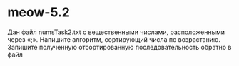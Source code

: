# meow-5.2
Дан файл numsTask2.txt с вещественными числами, расположенными через «;». Напишите алгоритм, сортирующий числа по возрастанию. Запишите полученную отсортированную последовательность обратно в файл
